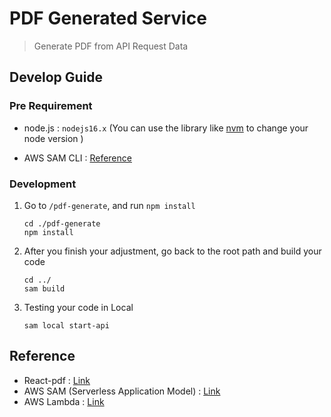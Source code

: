 # PDF Generated Service

> Generate PDF from API Request Data

## Develop Guide

### Pre Requirement

- node.js : `nodejs16.x` (You can use the library like [nvm](https://github.com/nvm-sh/nvm) to change your node version )

- AWS SAM CLI : [Reference](https://docs.aws.amazon.com/serverless-application-model/latest/developerguide/serverless-sam-cli-install.html)

### Development

1. Go to `/pdf-generate`, and run `npm install`

   ```shell
   cd ./pdf-generate
   npm install
   ```

2. After you finish your adjustment, go back to the root path and build your code

   ```shell
   cd ../
   sam build
   ```

3. Testing your code in Local

   ```shell
   sam local start-api
   ```

## Reference

- React-pdf : [Link](https://react-pdf.org/)
- AWS SAM (Serverless Application Model) : [Link](https://docs.aws.amazon.com/serverless-application-model/latest/developerguide/what-is-sam.html)
- AWS Lambda : [Link](https://docs.aws.amazon.com/lambda/latest/dg/lambda-typescript.html)
